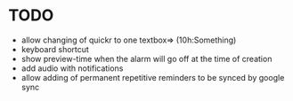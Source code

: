 TODO
==
 - allow changing of quickr to one textbox=> (10h:Something)
 - keyboard shortcut
 - show preview-time when the alarm will go off at the time of creation
 - add audio with notifications
 - allow adding of permanent repetitive reminders to be synced by google sync
